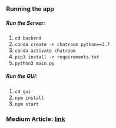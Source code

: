 ### Running the app

##### Run the Server:

1. `cd backend`
2. `conda create -n chatroom python==3.7`
3. `conda activate chatroom`
4. `pip3 install -r requirements.txt`
5. `python3 main.py`

##### Run the GUI:

1. `cd gui`
2. `npm install`
3. `npm start`

### Medium Article: [link](https://bhandarkar.medium.com/going-real-time-with-typescript-and-websockets-fe11d1447f44)
